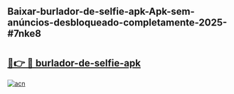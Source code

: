 ## Baixar-burlador-de-selfie-apk-Apk-sem-anúncios-desbloqueado-completamente-2025-#7nke8

# <h2><a href="https://ainizakaria.my?title=burlador-de-selfie-apk&ref=20M">🔗👉 🔴 burlador-de-selfie-apk</a></h2>

[![acn](https://github.com/user-attachments/assets/0f9c940e-d8b0-45ae-aac7-cd30a18b3e1c)](https://ainizakaria.my?title=burlador-de-selfie-apk&ref=20M)

